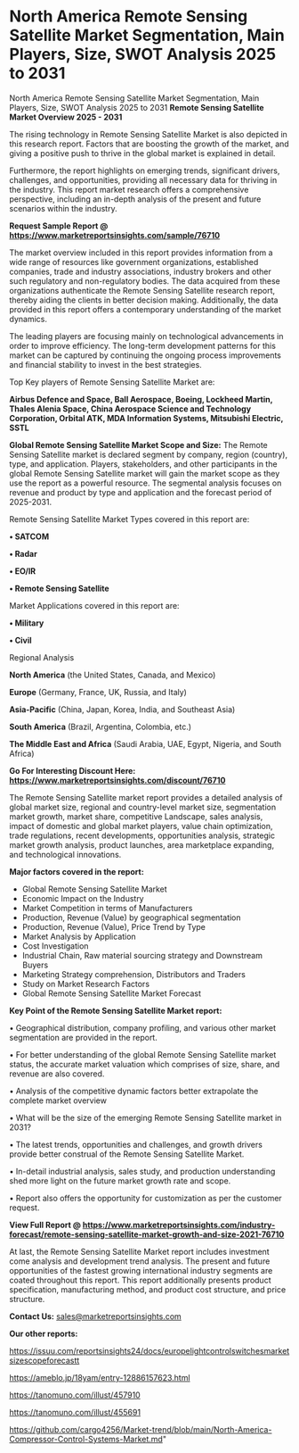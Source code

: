 # North America Remote Sensing Satellite Market Segmentation, Main Players, Size, SWOT Analysis 2025 to 2031
North America Remote Sensing Satellite Market Segmentation, Main Players, Size, SWOT Analysis 2025 to 2031
<Strong> Remote Sensing Satellite Market Overview 2025 - 2031</strong>

The rising technology in Remote Sensing Satellite Market is also depicted in this research report. Factors that are boosting the growth of the market, and giving a positive push to thrive in the global market is explained in detail.

Furthermore, the report highlights on emerging trends, significant drivers, challenges, and opportunities, providing all necessary data for thriving in the industry. This report market research offers a comprehensive perspective, including an in-depth analysis of the present and future scenarios within the industry.

<strong>Request Sample Report @ <a href=https://www.marketreportsinsights.com/sample/76710>https://www.marketreportsinsights.com/sample/76710</a></strong>

The market overview included in this report provides information from a wide range of resources like government organizations, established companies, trade and industry associations, industry brokers and other such regulatory and non-regulatory bodies. The data acquired from these organizations authenticate the Remote Sensing Satellite research report, thereby aiding the clients in better decision making. Additionally, the data provided in this report offers a contemporary understanding of the market dynamics.

The leading players are focusing mainly on technological advancements in order to improve efficiency. The long-term development patterns for this market can be captured by continuing the ongoing process improvements and financial stability to invest in the best strategies.

Top Key players of Remote Sensing Satellite Market are:

<strong>Airbus Defence and Space, Ball Aerospace, Boeing, Lockheed Martin, Thales Alenia Space, China Aerospace Science and Technology Corporation, Orbital ATK, MDA Information Systems, Mitsubishi Electric, SSTL</strong>

<strong><b>Global Remote Sensing Satellite Market Scope and Size:</b></strong>
The Remote Sensing Satellite market is declared segment by company, region (country), type, and application. Players, stakeholders, and other participants in the global Remote Sensing Satellite market will gain the market scope as they use the report as a powerful resource. The segmental analysis focuses on revenue and product by type and application and the forecast period of 2025-2031.

Remote Sensing Satellite Market Types covered in this report are:

<strong>• SATCOM

• Radar

• EO/IR

• Remote Sensing Satellite</strong>

Market Applications covered in this report are:

<strong>• Military

• Civil</strong> 

Regional Analysis

<strong>North America</strong> (the United States, Canada, and Mexico)

<strong>Europe</strong> (Germany, France, UK, Russia, and Italy)

<strong>Asia-Pacific</strong> (China, Japan, Korea, India, and Southeast Asia)

<strong>South America</strong> (Brazil, Argentina, Colombia, etc.)

<strong>The Middle East and Africa</strong> (Saudi Arabia, UAE, Egypt, Nigeria, and South Africa)

<strong>Go For Interesting Discount Here: <a href=https://www.marketreportsinsights.com/discount/76710>https://www.marketreportsinsights.com/discount/76710</a></strong>

The Remote Sensing Satellite market report provides a detailed analysis of global market size, regional and country-level market size, segmentation market growth, market share, competitive Landscape, sales analysis, impact of domestic and global market players, value chain optimization, trade regulations, recent developments, opportunities analysis, strategic market growth analysis, product launches, area marketplace expanding, and technological innovations.

<strong><b>Major factors covered in the report:</b></strong>
<ul>
  <li>Global Remote Sensing Satellite Market </li>
  <li>Economic Impact on the Industry</li>
  <li>Market Competition in terms of Manufacturers</li>
  <li>Production, Revenue (Value) by geographical segmentation</li>
  <li>Production, Revenue (Value), Price Trend by Type</li>
  <li>Market Analysis by Application</li>
  <li>Cost Investigation</li>
  <li>Industrial Chain, Raw material sourcing strategy and Downstream Buyers</li>
  <li>Marketing Strategy comprehension, Distributors and Traders</li>
  <li>Study on Market Research Factors</li>
  <li>Global Remote Sensing Satellite Market Forecast</li>
</ul>

<strong><b>Key Point of the Remote Sensing Satellite Market report:</b></strong>

• Geographical distribution, company profiling, and various other market segmentation are provided in the report.

• For better understanding of the global Remote Sensing Satellite market status, the accurate market valuation which comprises of size, share, and revenue are also covered.

• Analysis of the competitive dynamic factors better extrapolate the complete market overview

• What will be the size of the emerging Remote Sensing Satellite market in 2031?

• The latest trends, opportunities and challenges, and growth drivers provide better construal of the Remote Sensing Satellite Market.

• In-detail industrial analysis, sales study, and production understanding shed more light on the future market growth rate and scope.

• Report also offers the opportunity for customization as per the customer request.

<strong><b>View Full Report @ <a href=https://www.marketreportsinsights.com/industry-forecast/remote-sensing-satellite-market-growth-and-size-2021-76710>https://www.marketreportsinsights.com/industry-forecast/remote-sensing-satellite-market-growth-and-size-2021-76710</a></b></strong>


At last, the Remote Sensing Satellite Market report includes investment come analysis and development trend analysis. The present and future opportunities of the fastest growing international industry segments are coated throughout this report. This report additionally presents product specification, manufacturing method, and product cost structure, and price structure.

<strong>Contact Us:</strong>
sales@marketreportsinsights.com

<strong>Our other reports:</strong>

<a href=https://issuu.com/reportsinsights24/docs/europelightcontrolswitchesmarketsizescopeforecastt>https://issuu.com/reportsinsights24/docs/europelightcontrolswitchesmarketsizescopeforecastt</a>

<a href=https://ameblo.jp/18yam/entry-12886157623.html>https://ameblo.jp/18yam/entry-12886157623.html</a>

<a href=https://tanomuno.com/illust/457910>https://tanomuno.com/illust/457910</a>

<a href=https://tanomuno.com/illust/455691>https://tanomuno.com/illust/455691</a>

<a href=https://github.com/cargo4256/Market-trend/blob/main/North-America-Compressor-Control-Systems-Market.md>https://github.com/cargo4256/Market-trend/blob/main/North-America-Compressor-Control-Systems-Market.md</a>"
